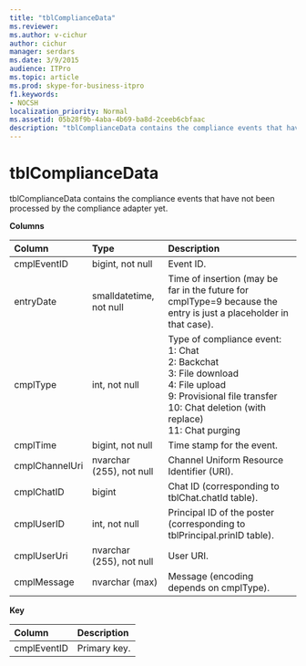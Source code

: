 ```yaml
---
title: "tblComplianceData"
ms.reviewer: 
ms.author: v-cichur
author: cichur
manager: serdars
ms.date: 3/9/2015
audience: ITPro
ms.topic: article
ms.prod: skype-for-business-itpro
f1.keywords:
- NOCSH
localization_priority: Normal
ms.assetid: 05b28f9b-4aba-4b69-ba8d-2ceeb6cbfaac
description: "tblComplianceData contains the compliance events that have not been processed by the compliance adapter yet."
---
```


# tblComplianceData
 
tblComplianceData contains the compliance events that have not been processed by the compliance adapter yet.
  
**Columns**

|**Column**|**Type**|**Description**|
|:-----|:-----|:-----|
|cmplEventID  <br/> |bigint, not null  <br/> |Event ID.  <br/> |
|entryDate  <br/> |smalldatetime, not null  <br/> |Time of insertion (may be far in the future for cmplType=9 because the entry is just a placeholder in that case).  <br/> |
|cmplType  <br/> |int, not null  <br/> | Type of compliance event: <br/>  1: Chat <br/>  2: Backchat <br/>  3: File download <br/>  4: File upload <br/>  9: Provisional file transfer <br/>  10: Chat deletion (with replace) <br/>  11: Chat purging <br/> |
|cmplTime  <br/> |bigint, not null  <br/> |Time stamp for the event.  <br/> |
|cmplChannelUri  <br/> |nvarchar (255), not null  <br/> |Channel Uniform Resource Identifier (URI).  <br/> |
|cmplChatID  <br/> |bigint  <br/> |Chat ID (corresponding to tblChat.chatId table).  <br/> |
|cmplUserID  <br/> |int, not null  <br/> |Principal ID of the poster (corresponding to tblPrincipal.prinID table).  <br/> |
|cmplUserUri  <br/> |nvarchar (255), not null  <br/> |User URI.  <br/> |
|cmplMessage  <br/> |nvarchar (max)  <br/> |Message (encoding depends on cmplType).  <br/> |
   
**Key**

|**Column**|**Description**|
|:-----|:-----|
|cmplEventID  <br/> |Primary key.  <br/> |
   

